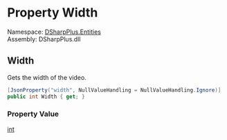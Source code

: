 # Property Width

Namespace: [DSharpPlus.Entities](DSharpPlus.Entities.md)  
Assembly: DSharpPlus.dll

## <a id="DSharpPlus_Entities_DiscordEmbedVideo_Width"></a>Width

Gets the width of the video.

```csharp
[JsonProperty("width", NullValueHandling = NullValueHandling.Ignore)]
public int Width { get; }
```

### Property Value

[int](https://learn.microsoft.com/dotnet/api/system.int32)

